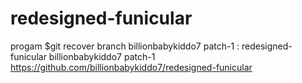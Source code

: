 # redesigned-funicular
progam
$git recover branch billionbabykiddo7 patch-1 : redesigned-funicular
billionbabykiddo7 patch-1 <https://github.com/billionbabykiddo7/redesigned-funicular>

      
    

    
     
